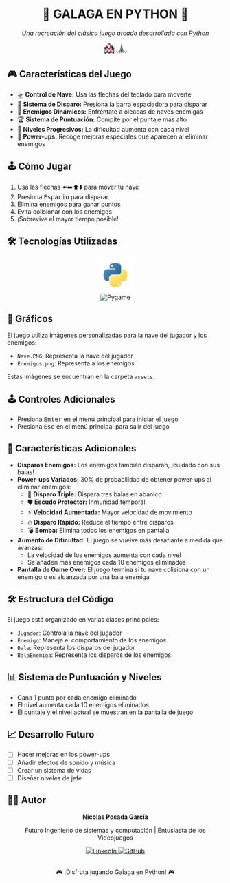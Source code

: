<div align="center">
    <h1>🚀 GALAGA EN PYTHON 👾</h1>
        <p><em>Una recreación del clásico juego arcade desarrollada con Python</em></p>
</div>
      
<div align="center">
    <img src="./assets/Nave.PNG" alt="Galaga Gameplay" width="5%">
    <img src="./assets/Enemigos.png" alt="Galaga Gameplay" width="5%">
</div>
      
## 🎮 Características del Juego
      
- 🛸 **Control de Nave:** Usa las flechas del teclado para moverte
- 🔫 **Sistema de Disparo:** Presiona la barra espaciadora para disparar
- 🚀 **Enemigos Dinámicos:** Enfréntate a oleadas de naves enemigas
- 🏆 **Sistema de Puntuación:** Compite por el puntaje más alto
- 🌟 **Niveles Progresivos:** La dificultad aumenta con cada nivel
- 💫 **Power-ups:** Recoge mejoras especiales que aparecen al eliminar enemigos
      
## 🕹️ Cómo Jugar
      
1. Usa las flechas ⬅️➡️⬆️⬇️ para mover tu nave
2. Presiona <kbd>Espacio</kbd> para disparar
3. Elimina enemigos para ganar puntos
4. Evita colisionar con los enemigos
5. ¡Sobrevive el mayor tiempo posible!
      
## 🛠️ Tecnologías Utilizadas
      
<p align="center">
    <img src="https://raw.githubusercontent.com/github/explore/80688e429a7d4ef2fca1e82350fe8e3517d3494d/topics/python/python.png" alt="Python" height="80">
    <br>
    <img src="https://www.pygame.org/docs/_static/pygame_logo.svg" alt="Pygame" height="40">
</p>

## 🎨 Gráficos

El juego utiliza imágenes personalizadas para la nave del jugador y los enemigos:

- `Nave.PNG`: Representa la nave del jugador
- `Enemigos.png`: Representa a los enemigos

Estas imágenes se encuentran en la carpeta `assets`.

## 🕹️ Controles Adicionales

- Presiona <kbd>Enter</kbd> en el menú principal para iniciar el juego
- Presiona <kbd>Esc</kbd> en el menú principal para salir del juego

## 🌟 Características Adicionales

- **Disparos Enemigos:** Los enemigos también disparan, ¡cuidado con sus balas!
- **Power-ups Variados:** 30% de probabilidad de obtener power-ups al eliminar enemigos:
  - 🔺 **Disparo Triple:** Dispara tres balas en abanico
  - 🛡️ **Escudo Protector:** Inmunidad temporal
  - ⚡ **Velocidad Aumentada:** Mayor velocidad de movimiento
  - 🔥 **Disparo Rápido:** Reduce el tiempo entre disparos
  - 💣 **Bomba:** Elimina todos los enemigos en pantalla
- **Aumento de Dificultad:** El juego se vuelve más desafiante a medida que avanzas:
  - La velocidad de los enemigos aumenta con cada nivel
  - Se añaden más enemigos cada 10 enemigos eliminados
- **Pantalla de Game Over:** El juego termina si tu nave colisiona con un enemigo o es alcanzada por una bala enemiga

## 🛠️ Estructura del Código

El juego está organizado en varias clases principales:

- `Jugador`: Controla la nave del jugador
- `Enemigo`: Maneja el comportamiento de los enemigos
- `Bala`: Representa los disparos del jugador
- `BalaEnemiga`: Representa los disparos de los enemigos

## 📊 Sistema de Puntuación y Niveles

- Gana 1 punto por cada enemigo eliminado
- El nivel aumenta cada 10 enemigos eliminados
- El puntaje y el nivel actual se muestran en la pantalla de juego

## 📈 Desarrollo Futuro
      
- [ ] Hacer mejoras en los power-ups
- [ ] Añadir efectos de sonido y música
- [ ] Crear un sistema de vidas
- [ ] Diseñar niveles de jefe
      
## 👨‍💻 Autor
      
<div align="center">
    <strong>Nicolás Posada García</strong>
    <p>Futuro Ingenierio de sistemas y computación | Entusiasta de los Videojuegos</p>
        <a href="https://www.linkedin.com/in/nicolasposada/">
          <img src="https://img.shields.io/badge/-LinkedIn-0077B5?style=flat&logo=Linkedin&logoColor=white" alt="LinkedIn">
        </a>
        <a href="https://github.com/Nicoletoposada">
          <img src="https://img.shields.io/badge/-GitHub-181717?style=flat&logo=github&logoColor=white" alt="GitHub">
        </a>
</div>

<div align="center">
    <br>
    <p>🎮 ¡Disfruta jugando Galaga en Python! 🎮</p>
</div>

